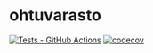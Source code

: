 # ohtuvarasto

[![Tests - GitHub Actions](https://github.com/LauraImmonen/ohtuvarasto/actions/workflows/main.yml/badge.svg)](https://github.com/LauraImmonen/ohtuvarasto/actions)
[![codecov](https://codecov.io/github/LauraImmonen/ohtuvarasto/graph/badge.svg?token=XROLQ128S9)](https://codecov.io/github/LauraImmonen/ohtuvarasto)
